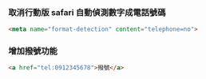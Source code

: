 ### 取消行動版 safari 自動偵測數字成電話號碼

```html
<meta name="format-detection" content="telephone=no">
```

### 增加撥號功能

```html
<a href="tel:0912345678">撥號</a>
```

